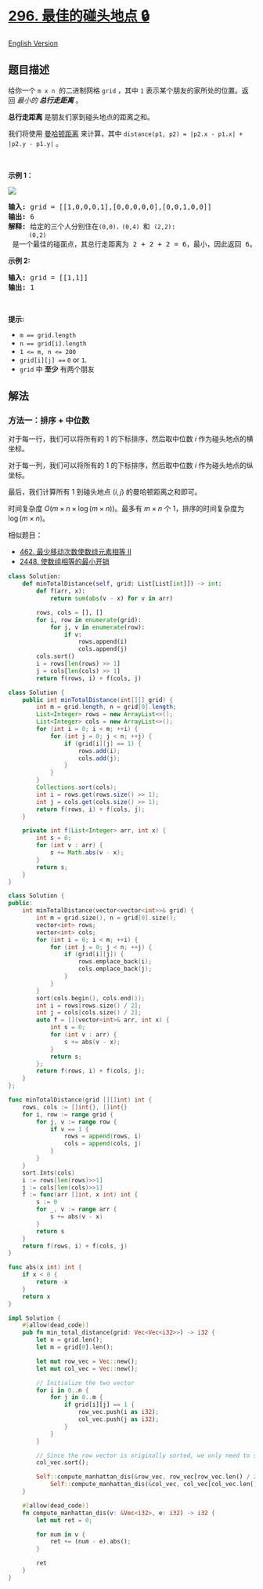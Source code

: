 # [296. 最佳的碰头地点 🔒](https://leetcode.cn/problems/best-meeting-point)

[English Version](/solution/0200-0299/0296.Best%20Meeting%20Point/README_EN.md)

<!-- tags:数组,数学,矩阵,排序 -->

## 题目描述

<!-- 这里写题目描述 -->

<p>给你一个&nbsp;<code>m x n</code>&nbsp;&nbsp;的二进制网格&nbsp;<code>grid</code>&nbsp;，其中 <code>1</code> 表示某个朋友的家所处的位置。返回 <em>最小的 <strong>总行走距离</strong></em> 。</p>

<p><strong>总行走距离</strong> 是朋友们家到碰头地点的距离之和。</p>

<p>我们将使用&nbsp;<a href="https://baike.baidu.com/item/%E6%9B%BC%E5%93%88%E9%A1%BF%E8%B7%9D%E7%A6%BB" target="_blank">曼哈顿距离</a>&nbsp;来计算，其中&nbsp;<code>distance(p1, p2) = |p2.x - p1.x| + |p2.y - p1.y|</code>&nbsp;。</p>

<p>&nbsp;</p>

<p><strong>示例 1：</strong></p>

<p><img src="https://fastly.jsdelivr.net/gh/doocs/leetcode@main/solution/0200-0299/0296.Best%20Meeting%20Point/images/meetingpoint-grid.jpg" /></p>

<pre>
<strong>输入:</strong> grid = [[1,0,0,0,1],[0,0,0,0,0],[0,0,1,0,0]]
<strong>输出: </strong>6 <strong>
解释: </strong>给定的三个人分别住在<code>(0,0)，</code><code>(0,4) </code>和 <code>(2,2)</code>:
&nbsp;    <code>(0,2)</code> 是一个最佳的碰面点，其总行走距离为 2 + 2 + 2 = 6，最小，因此返回 6。</pre>

<p><strong>示例 2:</strong></p>

<pre>
<strong>输入:</strong> grid = [[1,1]]
<strong>输出:</strong> 1</pre>

<p>&nbsp;</p>

<p><strong>提示:</strong></p>

<ul>
	<li><code>m == grid.length</code></li>
	<li><code>n == grid[i].length</code></li>
	<li><code>1 &lt;= m, n &lt;= 200</code></li>
	<li><code>grid[i][j] ==</code>&nbsp;<code>0</code>&nbsp;or&nbsp;<code>1</code>.</li>
	<li><code>grid</code>&nbsp;中 <strong>至少</strong> 有两个朋友</li>
</ul>

## 解法

### 方法一：排序 + 中位数

对于每一行，我们可以将所有的 $1$ 的下标排序，然后取中位数 $i$ 作为碰头地点的横坐标。

对于每一列，我们可以将所有的 $1$ 的下标排序，然后取中位数 $i$ 作为碰头地点的纵坐标。

最后，我们计算所有 $1$ 到碰头地点 $(i, j)$ 的曼哈顿距离之和即可。

时间复杂度 $O(m\times n\times \log(m\times n))$。最多有 $m\times n$ 个 $1$，排序的时间复杂度为 $\log(m\times n)$。

相似题目：

-   [462. 最少移动次数使数组元素相等 II](https://github.com/doocs/leetcode/blob/main/solution/0400-0499/0462.Minimum%20Moves%20to%20Equal%20Array%20Elements%20II/README.md)
-   [2448. 使数组相等的最小开销](https://github.com/doocs/leetcode/blob/main/solution/2400-2499/2448.Minimum%20Cost%20to%20Make%20Array%20Equal/README.md)

<!-- tabs:start -->

```python
class Solution:
    def minTotalDistance(self, grid: List[List[int]]) -> int:
        def f(arr, x):
            return sum(abs(v - x) for v in arr)

        rows, cols = [], []
        for i, row in enumerate(grid):
            for j, v in enumerate(row):
                if v:
                    rows.append(i)
                    cols.append(j)
        cols.sort()
        i = rows[len(rows) >> 1]
        j = cols[len(cols) >> 1]
        return f(rows, i) + f(cols, j)
```

```java
class Solution {
    public int minTotalDistance(int[][] grid) {
        int m = grid.length, n = grid[0].length;
        List<Integer> rows = new ArrayList<>();
        List<Integer> cols = new ArrayList<>();
        for (int i = 0; i < m; ++i) {
            for (int j = 0; j < n; ++j) {
                if (grid[i][j] == 1) {
                    rows.add(i);
                    cols.add(j);
                }
            }
        }
        Collections.sort(cols);
        int i = rows.get(rows.size() >> 1);
        int j = cols.get(cols.size() >> 1);
        return f(rows, i) + f(cols, j);
    }

    private int f(List<Integer> arr, int x) {
        int s = 0;
        for (int v : arr) {
            s += Math.abs(v - x);
        }
        return s;
    }
}
```

```cpp
class Solution {
public:
    int minTotalDistance(vector<vector<int>>& grid) {
        int m = grid.size(), n = grid[0].size();
        vector<int> rows;
        vector<int> cols;
        for (int i = 0; i < m; ++i) {
            for (int j = 0; j < n; ++j) {
                if (grid[i][j]) {
                    rows.emplace_back(i);
                    cols.emplace_back(j);
                }
            }
        }
        sort(cols.begin(), cols.end());
        int i = rows[rows.size() / 2];
        int j = cols[cols.size() / 2];
        auto f = [](vector<int>& arr, int x) {
            int s = 0;
            for (int v : arr) {
                s += abs(v - x);
            }
            return s;
        };
        return f(rows, i) + f(cols, j);
    }
};
```

```go
func minTotalDistance(grid [][]int) int {
	rows, cols := []int{}, []int{}
	for i, row := range grid {
		for j, v := range row {
			if v == 1 {
				rows = append(rows, i)
				cols = append(cols, j)
			}
		}
	}
	sort.Ints(cols)
	i := rows[len(rows)>>1]
	j := cols[len(cols)>>1]
	f := func(arr []int, x int) int {
		s := 0
		for _, v := range arr {
			s += abs(v - x)
		}
		return s
	}
	return f(rows, i) + f(cols, j)
}

func abs(x int) int {
	if x < 0 {
		return -x
	}
	return x
}
```

```rust
impl Solution {
    #[allow(dead_code)]
    pub fn min_total_distance(grid: Vec<Vec<i32>>) -> i32 {
        let n = grid.len();
        let m = grid[0].len();

        let mut row_vec = Vec::new();
        let mut col_vec = Vec::new();

        // Initialize the two vector
        for i in 0..n {
            for j in 0..m {
                if grid[i][j] == 1 {
                    row_vec.push(i as i32);
                    col_vec.push(j as i32);
                }
            }
        }

        // Since the row vector is originally sorted, we only need to sort the col vector here
        col_vec.sort();

        Self::compute_manhattan_dis(&row_vec, row_vec[row_vec.len() / 2]) +
            Self::compute_manhattan_dis(&col_vec, col_vec[col_vec.len() / 2])
    }

    #[allow(dead_code)]
    fn compute_manhattan_dis(v: &Vec<i32>, e: i32) -> i32 {
        let mut ret = 0;

        for num in v {
            ret += (num - e).abs();
        }

        ret
    }
}
```

<!-- tabs:end -->

<!-- end -->
